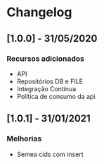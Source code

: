 # Changelog

## [1.0.0] - 31/05/2020

### Recursos adicionados

* API
* Repositórios DB e FILE
* Integração Contínua
* Política de consumo da api

## [1.0.1] - 31/01/2021

### Melhorias

* Semea cids com insert